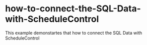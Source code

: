 # how-to-connect-the-SQL-Data-with-ScheduleControl
This example demonstartes that how to connect the SQL Data with ScheduleControl
